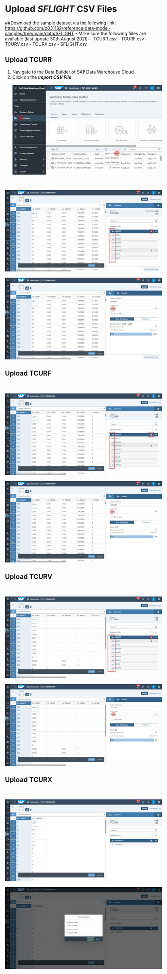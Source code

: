 # Upload <i>SFLIGHT</i> CSV Files

##Download the sample dataset via the following link:
https://github.com/d031182/reference-data-model-samples/tree/main/data/SFLIGHT
    - Make sure the following fiiles are available (last update 30th August 2021):
        - TCURR.csv
        - TCURF.csv
        - TCURV.csv
        - TCURX.csv
        - SFLIGHT.csv

       

## Upload TCURR

        
1. Navigate to the Data Builder of SAP Data Warehouse Cloud
2. Click on the <b><i>Import CSV File</i></b>
  <br><br>![Import CSV File](../images/ImportCSVFile_2.png)
  
<br><br>![](/exercises/ex1/images/create_tcurr_01.png)
<br><br>![](/exercises/ex1/images/create_tcurr_02.png)


## Upload TCURF
<br><br>![](/exercises/ex1/images/create_tcurf_01.png)
<br><br>![](/exercises/ex1/images/create_tcurf_02.png)

## Upload TCURV
<br><br>![](/exercises/ex1/images/create_tcurv_01.png)
<br><br>![](/exercises/ex1/images/create_tcurv_02.png)
        
        
## Upload TCURX
<br><br>![](/exercises/ex1/images/create_tcurx_01.png)
<br><br>![](/exercises/ex1/images/create_tcurx_02.png)
